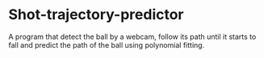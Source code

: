 # Shot-trajectory-predictor
A program that detect the ball by a webcam, follow its path until it starts to fall and predict the path of the ball using polynomial fitting.
